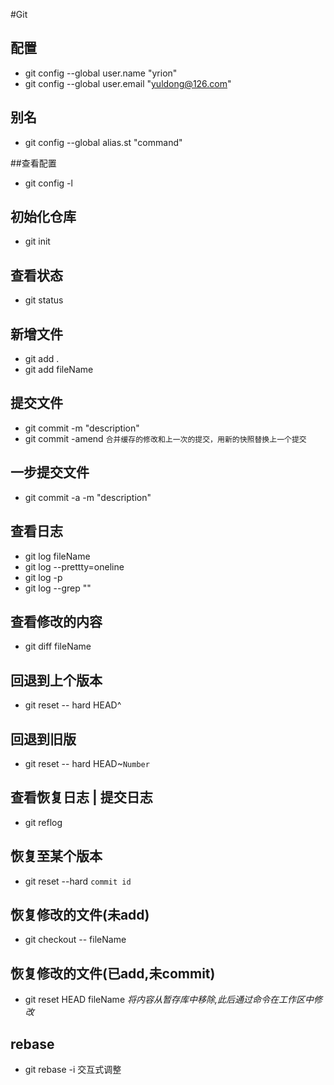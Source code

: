 #Git
## 配置
- git config --global user.name "yrion"
- git config --global user.email "yuldong@126.com" 

## 别名
- git config --global alias.st "command"

##查看配置
- git config -l

## 初始化仓库
- git init

## 查看状态
- git status

## 新增文件
- git add .
- git add fileName

## 提交文件
- git commit -m "description"
- git commit -amend `合并缓存的修改和上一次的提交，用新的快照替换上一个提交`

## 一步提交文件
- git commit -a -m "description"

## 查看日志
- git log fileName
- git log --prettty=oneline
- git log -p 
- git log --grep "<pattern>"

## 查看修改的内容
- git diff fileName

## 回退到上个版本
- git reset -- hard HEAD^

## 回退到旧版
- git reset -- hard HEAD~`Number`

## 查看恢复日志 | 提交日志
- git reflog

## 恢复至某个版本
- git reset --hard `commit id`

## 恢复修改的文件(未add)
- git checkout -- fileName

## 恢复修改的文件(已add,未commit)
- git reset HEAD fileName *将内容从暂存库中移除,此后通过命令在工作区中修改*

## rebase
- git rebase -i 交互式调整


